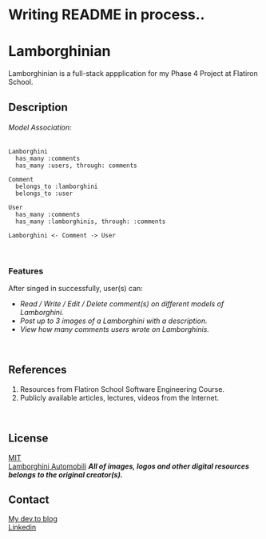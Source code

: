 # Writing README in process..

# Lamborghinian
Lamborghinian is a full-stack appplication for my Phase 4 Project at Flatiron School.
<br/>

## Description
###### Model Association:
```
Lamborghini 
  has_many :comments
  has_many :users, through: comments
  
Comment
  belongs_to :lamborghini
  belongs_to :user
  
User
  has_many :comments
  has_many :lamborghinis, through: :comments

Lamborghini <- Comment -> User
```
<br/>

### Features
After singed in successfully, user(s) can:
- _Read / Write / Edit / Delete comment(s) on different models of Lamborghini._
- _Post up to 3 images of a Lamborghini with a description._
- _View how many comments users wrote on Lamborghinis._
<br/>

## References
1. Resources from Flatiron School Software Engineering Course.
2. Publicly available articles, lectures, videos from the Internet.
<br/>

## License
[MIT](https://choosealicense.com/licenses/mit/)<br/>
[Lamborghini Automobili](https://www.lamborghini.com/en-en)
***All of images, logos and other digital resources belongs to the original creator(s).***
<br/>

## Contact
[My dev.to blog](https://dev.to/jmjkim)<br/>
[Linkedin](https://www.linkedin.com/in/jmjkim/)
